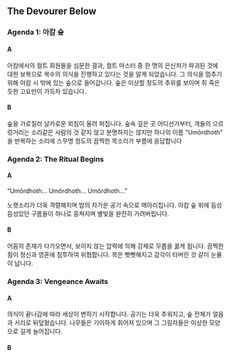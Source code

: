 ## The Devourer Below

### Agenda 1: 아캄 숲

#### A

아캄에서의 컬트 회원들을 심문한 결과, 컬트 마스터 중 한 명의 은신처가 파괴된 것에 대한 보복으로 복수의 의식을 진행하고 있다는 것을 알게 되었습니다. 그 의식을 멈추기 위해 아캄 시 밖에 있는 숲으로 들어갑니다. 숲은 이상할 정도의 추위를 보이며 쥐 죽은 듯한 고요만이 가득차 있습니다.

#### B
숲을 가로질러 날카로운 외침이 울려 퍼집니다. 숲속 깊은 곳 어디선가부터, 개들의 으르렁거리는 소리같은 사람의 것 같지 않고 분명하지는 않지만 하나의 이름 "Umôrdhoth" 을 반복하는 소리에 스무명 정도의 끔찍한 목소리가 부름에 응답합니다

### Agenda 2: The Ritual Begins

#### A
“Umôrdhoth… Umôrdhoth… Umôrdhoth…”

노랫소리가 더욱 격렬해지며 밤의 차가운 공기 속으로 메아리칩니다. 아캄 숲 위에 듬성 듬성있던 구름들이 하나로 뭉쳐지며 별빛을 완전히 가려버립니다.

#### B
어둠의 존재가 다가오면서, 보이지 않는 압력에 의해 강제로 무릅을 꿇게 됩니다. 끔찍한 힘이 정신과 영혼에 침투하여 위협합니다. 목은 뻣뻣해지고 감각이 타버린 것 같이 눈물이 납니다.

### Agenda 3: Vengeance Awaits

#### A
의식이 끝나감에 따라 세상이 변하기 시작합니다. 공기는 더욱 추워지고, 숲 전체가 얼음과 서리로 뒤덮혔습니다. 나무들은 기이하게 휘어져 있으며 그 그림자들은 이상한 모양으로 길게 늘어집니다.

#### B
